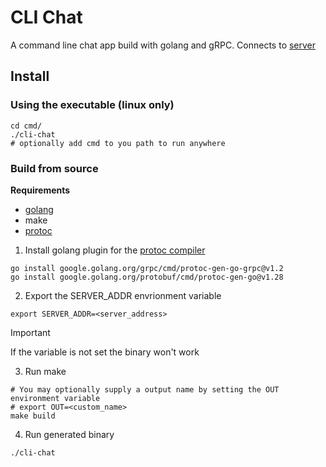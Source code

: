# CLI Chat
A command line chat app build with golang and gRPC. Connects to [server](https://github.com/Ayobami0/cli-chat-server)

## Install
### Using the executable (linux only)
```
cd cmd/
./cli-chat
# optionally add cmd to you path to run anywhere
```
### Build from source
__Requirements__
- [golang](https://golang.org/doc/install)
- make
- [protoc](https://grpc.io/docs/protoc-installation/)

1. Install golang plugin for the [protoc compiler](https://grpc.io/docs/languages/go/quickstart/#prerequisites)
```
go install google.golang.org/grpc/cmd/protoc-gen-go-grpc@v1.2
go install google.golang.org/protobuf/cmd/protoc-gen-go@v1.28
```
2. Export the SERVER_ADDR envrionment variable
```
export SERVER_ADDR=<server_address>
```
> [!IMPORTANT]
> If the variable is not set the binary won't work
3. Run make
```
# You may optionally supply a output name by setting the OUT environment variable
# export OUT=<custom_name>
make build
```
4. Run generated binary
```
./cli-chat
```
